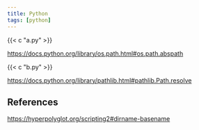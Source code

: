 ```yaml
---
title: Python
tags: [python]
---
```


{{< c "a.py" >}}

<https://docs.python.org/library/os.path.html#os.path.abspath>

{{< c "b.py" >}}

<https://docs.python.org/library/pathlib.html#pathlib.Path.resolve>

## References

<https://hyperpolyglot.org/scripting2#dirname-basename>
